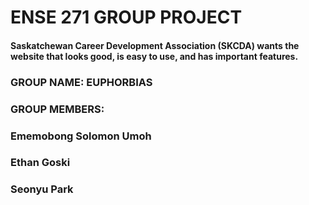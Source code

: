 # ENSE 271 GROUP PROJECT
#### Saskatchewan Career Development Association (SKCDA) wants the website that looks good, is easy to use, and has important features.








### GROUP NAME: EUPHORBIAS
### GROUP MEMBERS:
### Ememobong Solomon Umoh
### Ethan Goski
### Seonyu Park



